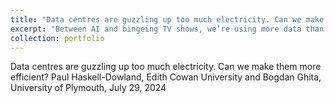 ```yaml
---
title: "Data centres are guzzling up too much electricity. Can we make them more efficient?"
excerpt: "Between AI and bingeing TV shows, we’re using more data than ever – and data centres are power hungry. Thankfully, there are some ways to optimise their power usage.<br/><img src='/images/500x300.png'>"
collection: portfolio
---
```


Data centres are guzzling up too much electricity. Can we make them more efficient?
Paul Haskell-Dowland, Edith Cowan University and Bogdan Ghita, University of Plymouth, July 29, 2024
